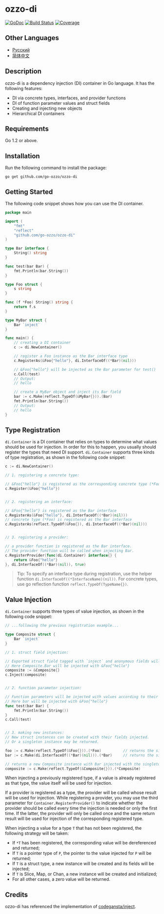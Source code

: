 # ozzo-di

[![GoDoc](https://godoc.org/github.com/go-ozzo/ozzo-di?status.png)](http://godoc.org/github.com/go-ozzo/ozzo-di)
[![Build Status](https://travis-ci.org/go-ozzo/ozzo-di.svg?branch=master)](https://travis-ci.org/go-ozzo/ozzo-di)
[![Coverage](http://gocover.io/_badge/github.com/go-ozzo/ozzo-di)](http://gocover.io/github.com/go-ozzo/ozzo-di)

## Other Languages

* [Русский](/docs/README-ru.md)
* [简体中文](/docs/README-zh-CN.md)

## Description

ozzo-di is a dependency injection (DI) container in Go language. It has the following features:

* DI via concrete types, interfaces, and provider functions
* DI of function parameter values and struct fields
* Creating and injecting new objects
* Hierarchical DI containers

## Requirements

Go 1.2 or above.

## Installation

Run the following command to install the package:

```
go get github.com/go-ozzo/ozzo-di
```

## Getting Started

The following code snippet shows how you can use the DI container.

```go
package main

import (
	"fmt"
	"reflect"
	"github.com/go-ozzo/ozzo-di"
)

type Bar interface {
    String() string
}

func test(bar Bar) {
    fmt.Println(bar.String())
}

type Foo struct {
    s string
}

func (f *Foo) String() string {
    return f.s
}

type MyBar struct {
    Bar `inject`
}

func main() {
    // creating a DI container
	c := di.NewContainer()

    // register a Foo instance as the Bar interface type
    c.RegisterAs(&Foo{"hello"}, di.InterfaceOf((*Bar)(nil)))

    // &Foo{"hello"} will be injected as the Bar parameter for test()
    c.Call(test)
    // Output:
    // hello

    // create a MyBar object and inject its Bar field
    bar := c.Make(reflect.TypeOf(&MyBar{})).(Bar)
    fmt.Println(bar.String())
    // Output:
    // hello
}
```


## Type Registration

`di.Container` is a DI container that relies on types to determine what values should be used for
injection. In order for this to happen, you usually should register the types that need DI support.
`di.Container` supports three kinds of type registration, as shown in the following code snippet:

```go
c := di.NewContainer()

// 1. registering a concrete type:

// &Foo{"hello"} is registered as the corresponding concrete type (*Foo)
c.Register(&Foo{"hello"})


// 2. registering an interface:

// &Foo{"hello"} is registered as the Bar interface
c.RegisterAs(&Foo{"hello"}, di.InterfaceOf((*Bar)(nil)))
// concrete type (*Foo) is registered as the Bar interface
c.RegisterAs(reflect.TypeOf(&Foo{}), di.InterfaceOf((*Bar)(nil)))


// 3. registering a provider:

// a provider function is registered as the Bar interface.
// The provider function will be called when injecting Bar.
c.RegisterProvider(func(di.Container) interface{} {
    return &Foo{"hello"}
}, di.InterfaceOf((*Bar)(nil)), true)
```

> Tip: To specify an interface type during registration, use the helper
> function `di.InterfaceOf((*InterfaceName)(nil))`.
> For concrete types, use go reflection function `reflect.TypeOf(TypeName{})`.


## Value Injection

`di.Container` supports three types of value injection, as shown in the following code snippet:

```go
// ...following the previous registration example...

type Composite struct {
    Bar `inject`
}

// 1. struct field injection:

// Exported struct field tagged with `inject` and anonymous fields will be injected with values.
// Here Composite.Bar will be injected with &Foo{"hello"}
composite := &Composite{}
c.Inject(composite)


// 2. function parameter injection:

// Function parameters will be injected with values according to their types.
// Here bar will be injected with &Foo{"hello"}
func test(bar Bar) {
    fmt.Println(bar.String())
}
c.Call(test)


// 3. making new instances:
// New struct instances can be created with their fields injected.
// Or a singleton instance may be returned.

foo := c.Make(reflect.TypeOf(&Foo{})).(*Foo)          // returns the singleton &Foo{"hello"}
bar := c.Make(di.InterfaceOf((*Bar)(nil))).(*Bar)     // returns the singleton &Foo{"hello"}

// returns a new Composite instance with Bar injected with the singleton &Foo{"hello"}
composite := c.Make(reflect.TypeOf(&Composite{})).(*Composite)
```

When injecting a previously registered type, if a value is already registered as that type, the value itself
will be used for injection.

If a provider is registered as a type, the provider will be called whose result will be used for injection.
While registering a provider, you may use the third parameter for `Container.RegisterProvider()` to indicate
whether the provider should be called every time the injection is needed or only the first time. If the
latter, the provider will only be called once and the same return result will be used for injection of
the corresponding registered type.

When injecting a value for a type `T` that has not been registered, the following strategy will be taken:

* If `*T` has been registered, the corresponding value will be dereferenced and returned;
* If `T` is a pointer type of `P`, the pointer to the value injected for `P` will be returned;
* If `T` is a struct type, a new instance will be created and its fields will be injected;
* If `T` is Slice, Map, or Chan, a new instance will be created and initialized;
* For all other cases, a zero value will be returned.


## Credits

ozzo-di has referenced the implementation of [codegansta/inject](https://github.com/codegangsta/inject/).
